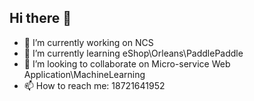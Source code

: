 ## Hi there 👋
- 🔭 I’m currently working on NCS
- 🌱 I’m currently learning eShop\Orleans\PaddlePaddle
- 👯 I’m looking to collaborate on Micro-service Web Application\MachineLearning
- 📫 How to reach me: 18721641952
  
<!--
**JiangYueLin7/JiangYueLin7** is a ✨ _special_ ✨ repository because its `README.md` (this file) appears on your GitHub profile.

Here are some ideas to get you started:

- 🔭 I’m currently working on NCS
- 🌱 I’m currently learning eShop\Orleans\PaddlePaddle
- 👯 I’m looking to collaborate on MachineLearning
- 🤔 I’m looking for help with ...
- 💬 Ask me about ...
- 📫 How to reach me: 18721641952
- 😄 Pronouns: ...
- ⚡ Fun fact: ...
-->
